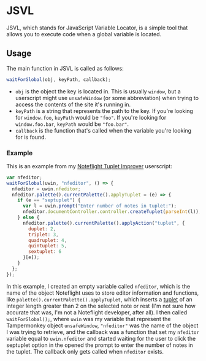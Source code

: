 # JSVL
JSVL, which stands for JavaScript Variable Locator, is a simple tool that allows you to execute code when a global variable is located.

## Usage
The main function in JSVL is called as follows:
```javascript
waitForGlobal(obj, keyPath, callback);
```
- `obj` is the object the key is located in. This is usually `window`, but a userscript might use `unsafeWindow` (or some abbreviation) when trying to access the contents of the site it's running in.
- `keyPath` is a string that represents the path to the key. If you're looking for `window.foo`, `keyPath` would be `"foo"`. If you're looking for `window.foo.bar`, `keyPath` would be `"foo.bar"`.
- `callback` is the function that's called when the variable you're looking for is found.

### Example
This is an example from my [Noteflight Tuplet Improver](https://github.com/Unseeable8710/Noteflight-Tuplet-Improver) userscript:
```javascript
var nfeditor;
waitForGlobal(uwin, "nfeditor", () => {
  nfeditor = uwin.nfeditor;
  nfeditor.palette().currentPalette().applyTuplet = (e) => {
    if (e == "septuplet") {
      var l = uwin.prompt("Enter number of notes in tuplet:");
      nfeditor.documentController.controller.createTuplet(parseInt(l));
    } else {
      nfeditor.palette().currentPalette().applyAction("tuplet", {
        duplet: 2,
        triplet: 3,
        quadruplet: 4,
        quintuplet: 5,
        sextuplet: 6
      }[e]);
    }
  };
});
```
In this example, I created an empty variable called `nfeditor`, which is the name of the object Noteflight uses to store editor information and functions, like `palette().currentPalette().applyTuplet`, which inserts a [tuplet](https://en.wikipedia.com/wiki/Tuplet) of an integer length greater than 2 on the selected note or rest (I'm not sure how accurate that was, I'm not a Noteflight developer, after all). I then called `waitForGlobal();`, where `uwin` was my variable that represent the Tampermonkey object `unsafeWindow`, `"nfeditor"` was the name of the object I was trying to retrieve, and the callback was a function that set my `nfeditor` variable equal to `uwin.nfeditor` and started waiting for the user to click the septuplet option in the opened the prompt to enter the number of notes in the tuplet. The callback only gets called when `nfeditor` exists.
